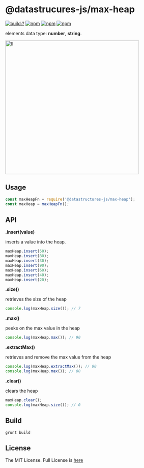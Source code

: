 # @datastrucures-js/max-heap

[![build:?](https://travis-ci.org/eyas-ranjous/datatructures-js/max-heap.svg?branch=master)](https://travis-ci.org/eyas-ranjous/datatructures-js/max-heap) 
[![npm](https://img.shields.io/npm/v/@datastructures-js/max-heap.svg)](https://www.npmjs.com/package/@datastructures-js/max-heap)
[![npm](https://img.shields.io/npm/dm/@datastructures-js/max-heap.svg)](https://www.npmjs.com/packages/@datastructures-js/max-heap) [![npm](https://img.shields.io/badge/node-%3E=%206.0-blue.svg)](https://www.npmjs.com/package/@datastructures-js/max-heap)

elements data type: **number**, **string**.

<img width="420" alt="ll" src="https://user-images.githubusercontent.com/6517308/36940962-844a7fe8-1f15-11e8-8165-6fd62ba1914f.png">

## Usage
```js
const maxHeapFn = require('@datastructures-js/max-heap');
const maxHeap = maxHeapFn();
```

## API

**.insert(value)** 

inserts a value into the heap.
```javascript
maxHeap.insert(50);
maxHeap.insert(80);
maxHeap.insert(30);
maxHeap.insert(90);
maxHeap.insert(60);
maxHeap.insert(40);
maxHeap.insert(20);
```

**.size()** 

retrieves the size of the heap
```javascript
console.log(maxHeap.size()); // 7
```

**.max()** 

peeks on the max value in the heap
```javascript
console.log(maxHeap.max()); // 90
```

**.extractMax()** 

retrieves and remove the max value from the heap
```javascript
console.log(maxHeap.extractMax()); // 90
console.log(maxHeap.max()); // 80
```

**.clear()** 

clears the heap
```javascript
maxHeap.clear();
console.log(maxHeap.size()); // 0
```

## Build
```
grunt build
```

## License
The MIT License. Full License is [here](https://github.com/datastructures-js/max-heap/blob/master/LICENSE)
